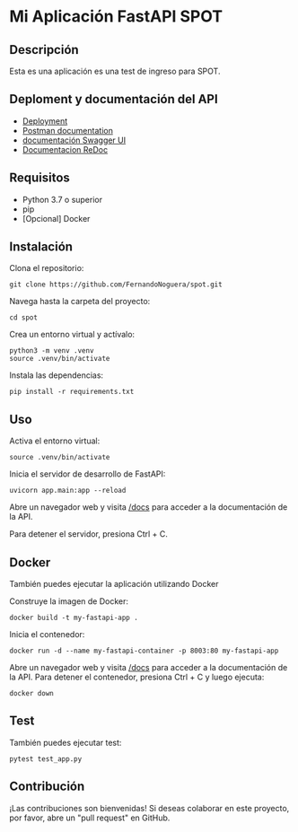 # Mi Aplicación FastAPI SPOT

## Descripción

Esta es una aplicación es una test de ingreso para SPOT.

## Deploment y documentación del API

- [Deployment](https://api.spot.maelstrom-digital.cl/)
- [Postman documentation](https://documenter.getpostman.com/view/14482878/2s93eYWY8g)
- [documentación Swagger UI ](https://api.spot.maelstrom-digital.cl/docs)
- [Documentacion ReDoc](https://api.spot.maelstrom-digital.cl/redoc)

## Requisitos
- Python 3.7 o superior
- pip
- [Opcional] Docker 

## Instalación

Clona el repositorio:
``` 
git clone https://github.com/FernandoNoguera/spot.git
``` 

Navega hasta la carpeta del proyecto:
``` 
cd spot
``` 


Crea un entorno virtual y actívalo:
``` 
python3 -m venv .venv
source .venv/bin/activate
```

Instala las dependencias:
```
pip install -r requirements.txt
``` 

## Uso

Activa el entorno virtual:
``` 
source .venv/bin/activate
``` 

Inicia el servidor de desarrollo de FastAPI:

``` 
uvicorn app.main:app --reload
``` 

Abre un navegador web y visita [/docs](http://localhost:8000/docs) para acceder a la documentación de la API.

Para detener el servidor, presiona Ctrl + C.

## Docker

También puedes ejecutar la aplicación utilizando Docker

Construye la imagen de Docker:
``` 
docker build -t my-fastapi-app .
``` 

Inicia el contenedor:
``` 
docker run -d --name my-fastapi-container -p 8003:80 my-fastapi-app
``` 
Abre un navegador web y visita [/docs](http://localhost:8000/docs) para acceder a la documentación de la API.
Para detener el contenedor, presiona Ctrl + C y luego ejecuta:

``` 
docker down
``` 

## Test

También puedes ejecutar test:

``` 
pytest test_app.py 
``` 


## Contribución
¡Las contribuciones son bienvenidas! Si deseas colaborar en este proyecto, por favor, abre un "pull request" en GitHub.


